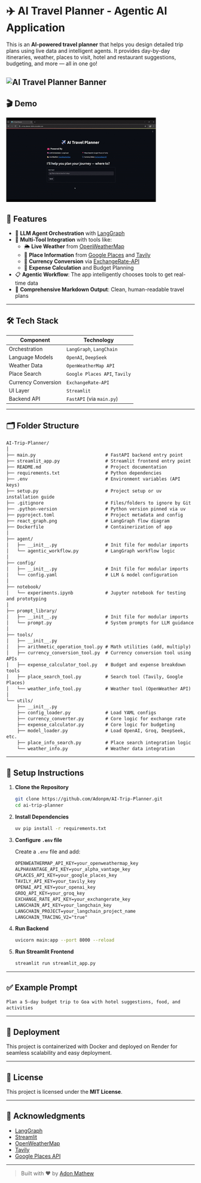 # ✈️ AI Travel Planner - Agentic AI Application

This is an **AI-powered travel planner** that helps you design detailed trip plans using live data and intelligent agents. It provides day-by-day itineraries, weather, places to visit, hotel and restaurant suggestions, budgeting, and more — all in one go!

![AI Travel Planner Banner](https://img.shields.io/badge/AI%20Travel%20Planner-Agentic%20AI%20Application-blue?style=for-the-badge)
---

## 🎬 Demo

![AI Travel Planner Demo](demo/ai-travel-planner-video.gif)

## 🚀 Features

- 🧠 **LLM Agent Orchestration** with [LangGraph](https://github.com/langchain-ai/langgraph)
- 💬 **Multi-Tool Integration** with tools like:
  - 🌦️ **Live Weather** from [OpenWeatherMap](https://openweathermap.org/)
  - 📍 **Place Information** from [Google Places](https://developers.google.com/maps/documentation/places/web-service/overview) and [Tavily](https://www.tavily.com/)
  - 💱 **Currency Conversion** via [ExchangeRate-API](https://www.exchangerate-api.com/)
  - 🧾 **Expense Calculation** and Budget Planning
- 📋 **Agentic Workflow**: The app intelligently chooses tools to get real-time data
- 📄 **Comprehensive Markdown Output**: Clean, human-readable travel plans

---

## 🛠️ Tech Stack

| Component          | Technology                          |
|--------------------|-------------------------------------|
| Orchestration      | `LangGraph`, `LangChain`            |
| Language Models    | `OpenAI`, `DeepSeek`                |
| Weather Data       | `OpenWeatherMap API`                |
| Place Search       | `Google Places API`, `Tavily`       |
| Currency Conversion| `ExchangeRate-API`                  |
| UI Layer           | `Streamlit`                         |
| Backend API        | `FastAPI` (via `main.py`)           |

---

## 🗂️ Folder Structure

```
AI-Trip-Planner/
│
├── main.py                          # FastAPI backend entry point
├── streamlit_app.py                 # Streamlit frontend entry point
├── README.md                        # Project documentation
├── requirements.txt                 # Python dependencies
├── .env                             # Environment variables (API keys)
├── setup.py                         # Project setup or uv installation guide
├── .gitignore                       # Files/folders to ignore by Git
├── .python-version                  # Python version pinned via uv
├── pyproject.toml                   # Project metadata and config
├── react_graph.png                  # LangGraph flow diagram
├── Dockerfile                       # Containerization of app
│
├── agent/
│   ├── __init__.py                  # Init file for modular imports
│   └── agentic_workflow.py          # LangGraph workflow logic
│
├── config/
│   ├── __init__.py                  # Init file for modular imports
│   └── config.yaml                  # LLM & model configuration
│
├── notebook/
│   └── experiments.ipynb            # Jupyter notebook for testing and prototyping
│
├── prompt_library/
│   ├── __init__.py                  # Init file for modular imports
│   └── prompt.py                    # System prompts for LLM guidance
│
├── tools/
│   ├── __init__.py
│   ├── arithmetic_operation_tool.py # Math utilities (add, multiply)
│   ├── currency_conversion_tool.py  # Currency conversion tool using APIs
│   ├── expense_calculator_tool.py   # Budget and expense breakdown tools
│   ├── place_search_tool.py         # Search tool (Tavily, Google Places)
│   └── weather_info_tool.py         # Weather tool (OpenWeather API)
│
└── utils/
    ├── __init__.py
    ├── config_loader.py             # Load YAML configs
    ├── currency_converter.py        # Core logic for exchange rate
    ├── expense_calculator.py        # Core logic for budgeting
    ├── model_loader.py              # Load OpenAI, Groq, DeepSeek, etc.
    ├── place_info_search.py         # Place search integration logic
    └── weather_info.py              # Weather data integration
```

---

## 🧰 Setup Instructions

1. **Clone the Repository**

   ```bash
   git clone https://github.com/Adonpm/AI-Trip-Planner.git
   cd ai-trip-planner
   ```

2. **Install Dependencies**

   ```bash
   uv pip install -r requirements.txt
   ```

3. **Configure `.env` file**

   Create a `.env` file and add:

   ```env
   OPENWEATHERMAP_API_KEY=your_openweathermap_key
   ALPHAVANTAGE_API_KEY=your_alpha_vantage_key
   GPLACES_API_KEY=your_google_places_key
   TAVILY_API_KEY=your_tavily_key
   OPENAI_API_KEY=your_openai_key
   GROQ_API_KEY=your_groq_key
   EXCHANGE_RATE_API_KEY=your_exchangerate_key
   LANGCHAIN_API_KEY=your_langchain_key
   LANGCHAIN_PROJECT=your_langchain_project_name
   LANGCHAIN_TRACING_V2="true"
   ```

4. **Run Backend**

   ```bash
   uvicorn main:app --port 8000 --reload
   ```

5. **Run Streamlit Frontend**

   ```bash
   streamlit run streamlit_app.py
   ```

---

## ✅ Example Prompt

```
Plan a 5-day budget trip to Goa with hotel suggestions, food, and activities
```

---

## 🚀 Deployment

This project is containerized with Docker and deployed on Render for seamless scalability and easy deployment.

---

## 📎 License

This project is licensed under the **MIT License**.

---

## 🙌 Acknowledgments

- [LangGraph](https://github.com/langchain-ai/langgraph)
- [Streamlit](https://streamlit.io/)
- [OpenWeatherMap](https://openweathermap.org/)
- [Tavily](https://www.tavily.com/)
- [Google Places API](https://developers.google.com/maps/documentation/places)

---

> Built with ❤️ by [Adon Mathew](https://github.com/Adonpm)
